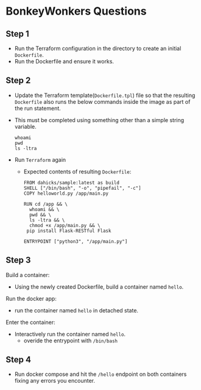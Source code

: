 # BonkeyWonkers Questions

## Step 1

+ Run the Terraform configuration in the directory to create an initial `Dockerfile`. 
+ Run the Dockerfile and ensure it works.

## Step 2

+ Update the Terraform template(`Dockerfile.tpl`) file so that the resulting `Dockerfile` also runs the below commands inside the image as part of the run statement.
+ This must be completed using something other than a simple string variable.

  ```
  whoami
  pwd
  ls -ltra
  ```

+ Run `Terraform` again 
  + Expected contents of resulting `Dockerfile`:

    ```
    FROM dahicks/sample:latest as build
    SHELL ["/bin/bash", "-o", "pipefail", "-c"]
    COPY helloworld.py /app/main.py

    RUN cd /app && \
      whoami && \
      pwd && \
      ls -ltra && \
      chmod +x /app/main.py && \
     pip install Flask-RESTful Flask

    ENTRYPOINT ["python3", "/app/main.py"]
    ```

## Step 3

Build a container:
  + Using the newly created Dockerfile, build a container named `hello`.

Run the docker app:
  + run the container named `hello` in detached state.

Enter the container:
  + Interactively run the container named `hello`.
    + overide the entrypoint with `/bin/bash`

## Step 4

+ Run docker compose and hit the `/hello` endpoint on both containers fixing any errors you encounter.

